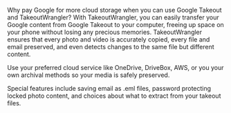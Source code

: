 Why pay Google for more cloud storage when you can use Google Takeout and TakeoutWrangler? With TakeoutWrangler, you can easily transfer your Google content from Google Takeout to your computer, freeing up space on your phone without losing any precious memories. TakeoutWrangler ensures that every photo and video is accurately copied, every file and email preserved, and even detects changes to the same file but different content. 

Use your preferred cloud service like OneDrive, DriveBox, AWS, or you your own archival methods so your media is safely preserved.

Special features include saving email as .eml files, password protecting locked photo content, and choices about what to extract from your takeout files.
